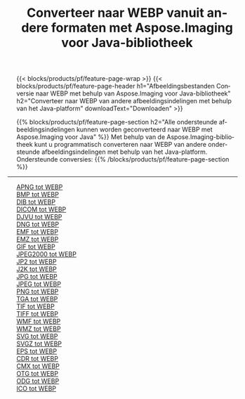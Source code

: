 ﻿---
title: Converteer naar WEBP vanuit andere formaten met Aspose.Imaging voor Java-bibliotheek 
weight: 3920
url: /nl/java/conversion/to/webp 
lang: nl
langdirlevel: 2
locales: zh-hans,ja,it,ru,de,es,fr,nl,id,lt,pl,pt,vi,tr,ko,zh-hant,ar,hi,th,sv,cs,uk,he
description: Met Aspose.Imaging kunt u met Java converteren naar WEBP vanuit andere formaten
---

{{< blocks/products/pf/feature-page-wrap >}}
{{< blocks/products/pf/feature-page-header h1="Afbeeldingsbestanden Conversie naar WEBP met behulp van Aspose.Imaging voor Java-bibliotheek" h2="Converteer naar WEBP van andere afbeeldingsindelingen met behulp van het Java-platform" downloadText="Downloaden" >}}


{{% blocks/products/pf/feature-page-section  h2="Alle ondersteunde afbeeldingsindelingen kunnen worden geconverteerd naar WEBP met Aspose.Imaging voor Java" %}}
Met behulp van de Aspose.Imaging-bibliotheek kunt u programmatisch converteren naar WEBP van andere ondersteunde afbeeldingsindelingen met behulp van het Java-platform.
<br/>
Ondersteunde conversies:
{{% /blocks/products/pf/feature-page-section %}}
<div class="container-fluid productfamilypage bg-gray">
    <div class="convertypes bg-gray agp-content section">
        <div class="container">
		<hr style="margin-left:-20px;"/>
		<div class="row other-converters">
		    <div class='col-md-2 other-converter remove-lp remove-rp'><a href="/imaging/nl/java/conversion/apng-to-webp" >APNG tot WEBP</a></div>
<div class='col-md-2 other-converter remove-lp remove-rp'><a href="/imaging/nl/java/conversion/bmp-to-webp" >BMP tot WEBP</a></div>
<div class='col-md-2 other-converter remove-lp remove-rp'><a href="/imaging/nl/java/conversion/dib-to-webp" >DIB tot WEBP</a></div>
<div class='col-md-2 other-converter remove-lp remove-rp'><a href="/imaging/nl/java/conversion/dicom-to-webp" >DICOM tot WEBP</a></div>
<div class='col-md-2 other-converter remove-lp remove-rp'><a href="/imaging/nl/java/conversion/djvu-to-webp" >DJVU tot WEBP</a></div>
<div class='col-md-2 other-converter remove-lp remove-rp'><a href="/imaging/nl/java/conversion/dng-to-webp" >DNG tot WEBP</a></div>
<div class='col-md-2 other-converter remove-lp remove-rp'><a href="/imaging/nl/java/conversion/emf-to-webp" >EMF tot WEBP</a></div>
<div class='col-md-2 other-converter remove-lp remove-rp'><a href="/imaging/nl/java/conversion/emz-to-webp" >EMZ tot WEBP</a></div>
<div class='col-md-2 other-converter remove-lp remove-rp'><a href="/imaging/nl/java/conversion/gif-to-webp" >GIF tot WEBP</a></div>
<div class='col-md-2 other-converter remove-lp remove-rp'><a href="/imaging/nl/java/conversion/jpeg2000-to-webp" >JPEG2000 tot WEBP</a></div>
<div class='col-md-2 other-converter remove-lp remove-rp'><a href="/imaging/nl/java/conversion/jp2-to-webp" >JP2 tot WEBP</a></div>
<div class='col-md-2 other-converter remove-lp remove-rp'><a href="/imaging/nl/java/conversion/j2k-to-webp" >J2K tot WEBP</a></div>
<div class='col-md-2 other-converter remove-lp remove-rp'><a href="/imaging/nl/java/conversion/jpg-to-webp" >JPG tot WEBP</a></div>
<div class='col-md-2 other-converter remove-lp remove-rp'><a href="/imaging/nl/java/conversion/jpeg-to-webp" >JPEG tot WEBP</a></div>
<div class='col-md-2 other-converter remove-lp remove-rp'><a href="/imaging/nl/java/conversion/png-to-webp" >PNG tot WEBP</a></div>
<div class='col-md-2 other-converter remove-lp remove-rp'><a href="/imaging/nl/java/conversion/tga-to-webp" >TGA tot WEBP</a></div>
<div class='col-md-2 other-converter remove-lp remove-rp'><a href="/imaging/nl/java/conversion/tif-to-webp" >TIF tot WEBP</a></div>
<div class='col-md-2 other-converter remove-lp remove-rp'><a href="/imaging/nl/java/conversion/tiff-to-webp" >TIFF tot WEBP</a></div>
<div class='col-md-2 other-converter remove-lp remove-rp'><a href="/imaging/nl/java/conversion/wmf-to-webp" >WMF tot WEBP</a></div>
<div class='col-md-2 other-converter remove-lp remove-rp'><a href="/imaging/nl/java/conversion/wmz-to-webp" >WMZ tot WEBP</a></div>
<div class='col-md-2 other-converter remove-lp remove-rp'><a href="/imaging/nl/java/conversion/svg-to-webp" >SVG tot WEBP</a></div>
<div class='col-md-2 other-converter remove-lp remove-rp'><a href="/imaging/nl/java/conversion/svgz-to-webp" >SVGZ tot WEBP</a></div>
<div class='col-md-2 other-converter remove-lp remove-rp'><a href="/imaging/nl/java/conversion/eps-to-webp" >EPS tot WEBP</a></div>
<div class='col-md-2 other-converter remove-lp remove-rp'><a href="/imaging/nl/java/conversion/cdr-to-webp" >CDR tot WEBP</a></div>
<div class='col-md-2 other-converter remove-lp remove-rp'><a href="/imaging/nl/java/conversion/cmx-to-webp" >CMX tot WEBP</a></div>
<div class='col-md-2 other-converter remove-lp remove-rp'><a href="/imaging/nl/java/conversion/otg-to-webp" >OTG tot WEBP</a></div>
<div class='col-md-2 other-converter remove-lp remove-rp'><a href="/imaging/nl/java/conversion/odg-to-webp" >ODG tot WEBP</a></div>
<div class='col-md-2 other-converter remove-lp remove-rp'><a href="/imaging/nl/java/conversion/ico-to-webp" >ICO tot WEBP</a></div>
                </div>
        </div>
    </div>
</div>
<br/>

